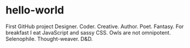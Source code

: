 # hello-world
First GitHub project
Designer. Coder. Creative. Author. Poet. Fantasy. For breakfast I eat JavaScript and sassy CSS. Owls are not omnipotent. Selenophile. Thought-weaver. D&D.
